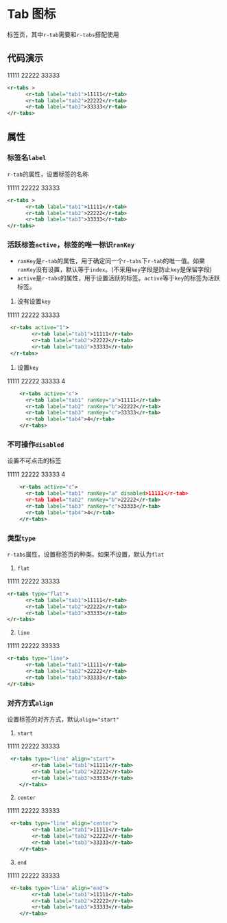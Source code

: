 # Tab 图标

标签页，其中`r-tab`需要和`r-tabs`搭配使用

## 代码演示

<div style="width:100%;">
    <r-tabs >
        <r-tab label="tab1">11111</r-tab>
        <r-tab label="tab2">22222</r-tab>
        <r-tab label="tab3">33333</r-tab>
    </r-tabs>
</div>

```xml
<r-tabs >
      <r-tab label="tab1">11111</r-tab>
      <r-tab label="tab2">22222</r-tab>
      <r-tab label="tab3">33333</r-tab>
</r-tabs>
```

## 属性

### 标签名`label`

`r-tab`的属性，设置标签的名称

<div style="width:100%;">
    <r-tabs >
        <r-tab label="tab1">11111</r-tab>
        <r-tab label="tab2">22222</r-tab>
        <r-tab label="tab3">33333</r-tab>
    </r-tabs>
</div>

```xml
<r-tabs >
      <r-tab label="tab1">11111</r-tab>
      <r-tab label="tab2">22222</r-tab>
      <r-tab label="tab3">33333</r-tab>
</r-tabs>
```

### 活跃标签`active`，标签的唯一标识`ranKey`

- `ranKey`是`r-tab`的属性，用于确定同一个`r-tabs`下`r-tab`的唯一值。如果`ranKey`没有设置，默认等于`index`。(不采用`key`字段是防止`key`是保留字段)
- `active`是`r-tabs`的属性，用于设置活跃的标签。`active`等于`key`的标签为活跃标签。

1. 没有设置`key`

<div style="width:100%;">
    <r-tabs active="1">
        <r-tab label="tab1">11111</r-tab>
        <r-tab label="tab2">22222</r-tab>
        <r-tab label="tab3">33333</r-tab>
    </r-tabs>
</div>

```xml
 <r-tabs active="1">
        <r-tab label="tab1">11111</r-tab>
        <r-tab label="tab2">22222</r-tab>
        <r-tab label="tab3">33333</r-tab>
 </r-tabs>
```

1. 设置`key`

<div style="width:100%;">
   <r-tabs active="c">
      <r-tab label="tab1" ranKey="a">11111</r-tab>
      <r-tab label="tab2" ranKey="b">22222</r-tab>
      <r-tab label="tab3" ranKey="c">33333</r-tab>
      <r-tab label="tab4">4</r-tab>
    </r-tabs>
</div>

```xml
    <r-tabs active="c">
      <r-tab label="tab1" ranKey="a">11111</r-tab>
      <r-tab label="tab2" ranKey="b">22222</r-tab>
      <r-tab label="tab3" ranKey="c">33333</r-tab>
      <r-tab label="tab4">4</r-tab>
    </r-tabs>
```

### 不可操作`disabled`

设置不可点击的标签

<div style="width:100%;">
   <r-tabs active="c">
      <r-tab label="tab1" ranKey="a" disabled>11111</r-tab>
      <r-tab label="tab2" ranKey="b">22222</r-tab>
      <r-tab label="tab3" ranKey="c">33333</r-tab>
      <r-tab label="tab4">4</r-tab>
    </r-tabs>
</div>

```xml
    <r-tabs active="c">
      <r-tab label="tab1" ranKey="a" disabled>11111</r-tab>
      <r-tab label="tab2" ranKey="b">22222</r-tab>
      <r-tab label="tab3" ranKey="c">33333</r-tab>
      <r-tab label="tab4">4</r-tab>
    </r-tabs>
```

### 类型`type`

`r-tabs`属性，设置标签页的种类。如果不设置，默认为`flat`

1. `flat`

<div style="width:100%;">
    <r-tabs type="flat">
        <r-tab label="tab1">11111</r-tab>
        <r-tab label="tab2">22222</r-tab>
        <r-tab label="tab3">33333</r-tab>
    </r-tabs>
</div>

```xml
<r-tabs type="flat">
      <r-tab label="tab1">11111</r-tab>
      <r-tab label="tab2">22222</r-tab>
      <r-tab label="tab3">33333</r-tab>
</r-tabs>
```

2. `line`

<div style="width:100%;">
    <r-tabs type="line">
        <r-tab label="tab1">11111</r-tab>
        <r-tab label="tab2">22222</r-tab>
        <r-tab label="tab3">33333</r-tab>
    </r-tabs>
</div>

```xml
<r-tabs type="line">
      <r-tab label="tab1">11111</r-tab>
      <r-tab label="tab2">22222</r-tab>
      <r-tab label="tab3">33333</r-tab>
</r-tabs>
```

### 对齐方式`align`

设置标签的对齐方式，默认`align="start"`

1. `start`

<div style="width:100%;">
    <r-tabs type="line" align="start">
        <r-tab label="tab1">11111</r-tab>
        <r-tab label="tab2">22222</r-tab>
        <r-tab label="tab3">33333</r-tab>
    </r-tabs>
</div>

```xml
 <r-tabs type="line" align="start">
        <r-tab label="tab1">11111</r-tab>
        <r-tab label="tab2">22222</r-tab>
        <r-tab label="tab3">33333</r-tab>
    </r-tabs>
```

2. `center`

<div style="width:100%;">
    <r-tabs type="line" align="center">
        <r-tab label="tab1">11111</r-tab>
        <r-tab label="tab2">22222</r-tab>
        <r-tab label="tab3">33333</r-tab>
    </r-tabs>
</div>

```xml
 <r-tabs type="line" align="center">
        <r-tab label="tab1">11111</r-tab>
        <r-tab label="tab2">22222</r-tab>
        <r-tab label="tab3">33333</r-tab>
    </r-tabs>
```

3. `end`

<div style="width:100%;">
    <r-tabs type="line" align="end">
        <r-tab label="tab1">11111</r-tab>
        <r-tab label="tab2">22222</r-tab>
        <r-tab label="tab3">33333</r-tab>
    </r-tabs>
</div>

```xml
 <r-tabs type="line" align="end">
        <r-tab label="tab1">11111</r-tab>
        <r-tab label="tab2">22222</r-tab>
        <r-tab label="tab3">33333</r-tab>
    </r-tabs>
```

